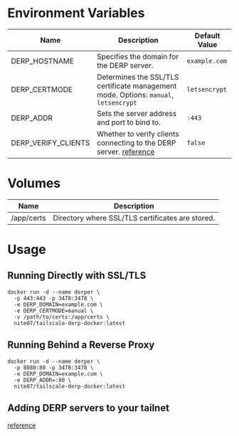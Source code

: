 # Environment Variables

| Name                | Description                                                                                                                                                                  | Default Value |
| ------------------- | ---------------------------------------------------------------------------------------------------------------------------------------------------------------------------- | ------------- |
| DERP_HOSTNAME       | Specifies the domain for the DERP server.                                                                                                                                    | `example.com` |
| DERP_CERTMODE       | Determines the SSL/TLS certificate management mode. Options: `manual`, `letsencrypt`                                                                                         | `letsencrypt` |
| DERP_ADDR           | Sets the server address and port to bind to.                                                                                                                                 | `:443`        |
| DERP_VERIFY_CLIENTS | Whether to verify clients connecting to the DERP server. [reference](https://tailscale.com/kb/1118/custom-derp-servers#optional-restricting-client-access-to-your-derp-node) | `false`       |

# Volumes

| Name       | Description                                      |
| ---------- | ------------------------------------------------ |
| /app/certs | Directory where SSL/TLS certificates are stored. |

# Usage

## Running Directly with SSL/TLS

```shell
docker run -d --name derper \
  -p 443:443 -p 3478:3478 \
  -e DERP_DOMAIN=example.com \
  -e DERP_CERTMODE=manual \
  -v /path/to/certs:/app/certs \
  nite07/tailscale-derp-docker:latest
```

## Running Behind a Reverse Proxy

```shell
docker run -d --name derper \
  -p 8080:80 -p 3478:3478 \
  -e DERP_DOMAIN=example.com \
  -e DERP_ADDR=:80 \
  nite07/tailscale-derp-docker:latest
```

## Adding DERP servers to your tailnet

[reference](https://tailscale.com/kb/1118/custom-derp-servers#step-2-adding-derp-servers-to-your-tailnet)
